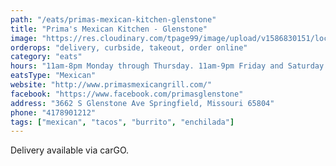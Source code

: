 ```yaml
---
path: "/eats/primas-mexican-kitchen-glenstone"
title: "Prima's Mexican Kitchen - Glenstone"
image: "https://res.cloudinary.com/tpage99/image/upload/v1586830151/local417eats/local417eatslogo.png"
orderops: "delivery, curbside, takeout, order online"
category: "eats"
hours: "11am-8pm Monday through Thursday. 11am-9pm Friday and Saturday. 11am-7pm Sunday"
eatsType: "Mexican"
website: "http://www.primasmexicangrill.com/"
facebook: "https://www.facebook.com/primasglenstone"
address: "3662 S Glenstone Ave Springfield, Missouri 65804"
phone: "4178901212"
tags: ["mexican", "tacos", "burrito", "enchilada"]
---
```


Delivery available via carGO.